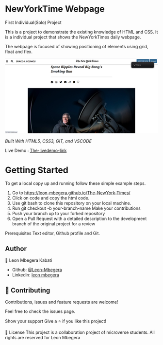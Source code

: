 # NewYorkTime Webpage

First Individual(Solo) Project

This is a project to demonstrate the existing knowledge of HTML and CSS. It is a individual project that shows the NewYorkTimes daily webpage.

The webpage is focused of showing positioning of elements using grid, float and flex.

<img src="./images/NYTScreenshot.png" alt="Screenshot">



<i>Built With HTML5, CSS3, GIT, and VSCODE</i>

Live Demo : [The-livedemo-link](https://leon-mbegera.github.io/The-NewYork-Times/)

<h1>Getting Started</h1>

To get a local copy up and running follow these simple example steps.

1. Go to https://leon-mbegera.github.io/The-NewYork-Times/
2. Click on code and copy the html code.
3. Use git bash to clone this repository on your local machine.
4. Run git checkout -b your-branch-name Make your contributions
5. Push your branch up to your forked repository
6. Open a Pull Request with a detailed description to the development branch of the original project for a review

Prerequisites Text editor, Github profile and Git.

<h2>Author</h2>


👤 Leon Mbegera Kabati

- Github: [@Leon-Mbegera](https://github.com/Leon-Mbegera)
- Linkedin: [leon mbegera](https://www.linkedin.com/in/leon-mbegera-053991174/)
<h2>
🤝 Contributing 
</h2>
Contributions, issues and feature requests are welcome!

Feel free to check the issues page.

Show your support Give a ⭐️ if you like this project!

📝 License This project is a collaboration project of microverse students. All rights are reserved for Leon Mbegera
